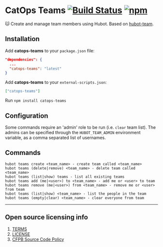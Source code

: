 # CatOps Teams [![Build Status](https://img.shields.io/travis/catops/catops-teams.svg?maxAge=2592000&style=flat-square)](https://travis-ci.org/catops/catops-teams.svg?branch=master) [![npm](https://img.shields.io/npm/v/catops-teams.svg?maxAge=2592000&style=flat-square)](https://www.npmjs.com/package/catops-teams)

:cat: Create and manage team members using Hubot. Based on [hubot-team](https://github.com/hubot-scripts/hubot-team).

## Installation

Add **catops-teams** to your `package.json` file:

```json
"dependencies": {
  ...
  "catops-teams": "latest"
}
```

Add **catops-teams** to your `external-scripts.json`:

```json
["catops-teams"]
```

Run `npm install catops-teams`


## Configuration

Some commands require an 'admin' role to be run (i.e. `clear` team list). The
admins can be specified through the `HUBOT_TEAM_ADMIN` environment variable,
as a comma separated list of usernames.


## Commands

```
hubot teams create <team_name> - create team called <team_name>
hubot teams (delete|remove) <team_name> - delete team called <team_name>
hubot teams (list|show) teams - list all existing teams
hubot teams add (me|<user>) to <team_name> - add me or <user> to team
hubot teams remove (me|<user>) from <team_name> - remove me or <user> from team
hubot teams (list|show) <team_name> - list the people in the team
hubot teams (empty|clear) <team_name> - clear everyone from team
```

----

## Open source licensing info
1. [TERMS](TERMS.md)
2. [LICENSE](LICENSE)
3. [CFPB Source Code Policy](https://github.com/cfpb/source-code-policy/)
